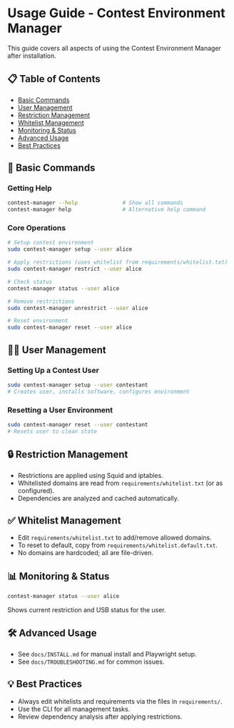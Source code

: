 # Usage Guide - Contest Environment Manager

This guide covers all aspects of using the Contest Environment Manager after installation.

## 📋 Table of Contents

- [Basic Commands](#basic-commands)
- [User Management](#user-management)
- [Restriction Management](#restriction-management)
- [Whitelist Management](#whitelist-management)
- [Monitoring & Status](#monitoring--status)
- [Advanced Usage](#advanced-usage)
- [Best Practices](#best-practices)

## 🚀 Basic Commands

### Getting Help
```bash
contest-manager --help              # Show all commands
contest-manager help                # Alternative help command
```

### Core Operations
```bash
# Setup contest environment
sudo contest-manager setup --user alice

# Apply restrictions (uses whitelist from requirements/whitelist.txt)
sudo contest-manager restrict --user alice

# Check status
contest-manager status --user alice

# Remove restrictions
sudo contest-manager unrestrict --user alice

# Reset environment
sudo contest-manager reset --user alice
```

## 🧑‍💻 User Management

### Setting Up a Contest User
```bash
sudo contest-manager setup --user contestant
# Creates user, installs software, configures environment
```

### Resetting a User Environment
```bash
sudo contest-manager reset --user contestant
# Resets user to clean state
```

## 🔒 Restriction Management

- Restrictions are applied using Squid and iptables.
- Whitelisted domains are read from `requirements/whitelist.txt` (or as configured).
- Dependencies are analyzed and cached automatically.

## ✅ Whitelist Management

- Edit `requirements/whitelist.txt` to add/remove allowed domains.
- To reset to default, copy from `requirements/whitelist.default.txt`.
- No domains are hardcoded; all are file-driven.

## 📊 Monitoring & Status

```bash
contest-manager status --user alice
```
Shows current restriction and USB status for the user.

## 🛠️ Advanced Usage
- See `docs/INSTALL.md` for manual install and Playwright setup.
- See `docs/TROUBLESHOOTING.md` for common issues.

## 💡 Best Practices
- Always edit whitelists and requirements via the files in `requirements/`.
- Use the CLI for all management tasks.
- Review dependency analysis after applying restrictions.
